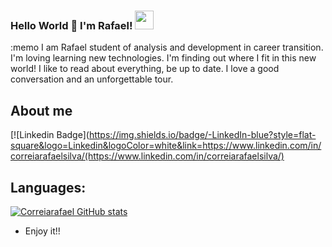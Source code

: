 ### Hello World 👋 I'm Rafael! <img src=https://github.com/TheDudeThatCode/TheDudeThatCode/blog/master/Assets/blob/master/Assets/Earth.gif width="30">


:memo I am Rafael student of analysis and development in career transition.
I'm loving learning new technologies.
I'm finding out where I fit in this new world!
I like to read about everything, be up to date.
I love a good conversation and an unforgettable tour.



 ## About me
[![Linkedin Badge](https://img.shields.io/badge/-LinkedIn-blue?style=flat-square&logo=Linkedin&logoColor=white&link=https://www.linkedin.com/in/correiarafaelsilva/(https://www.linkedin.com/in/correiarafaelsilva/)

## Languages:
[![Correiarafael GitHub stats](https://github-readme-stats.vercel.app/api/top-langs/?username=correiarafael)](https://github.com/correiarafael/github-readme-stats)


- Enjoy it!!
